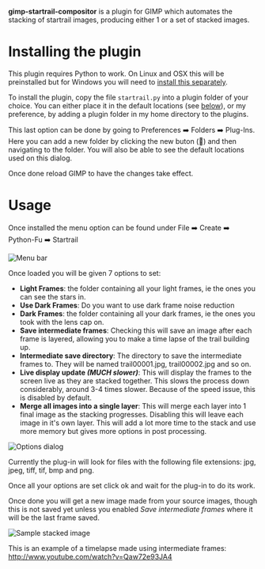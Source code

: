 **gimp-startrail-compositor** is a plugin for GIMP which automates the stacking of startrail images, producing either 1 or a set of stacked images.

# Installing the plugin

This plugin requires Python to work. On Linux and OSX this will be preinstalled but for Windows you will need to [install this separately](https://www.python.org/downloads/).

To install the plugin, copy the file `startrail.py` into a plugin folder of your choice. You can either place it in the default locations (see [below](#default-plugin-folders)), or my preference, by adding a plugin folder in my home directory to the plugins.

This last option can be done by going to Preferences :arrow_right: Folders :arrow_right: Plug-Ins.  Here you can add a new folder by clicking the new buton (:page_facing_up:) and then navigating to the folder.  <a id="default-plugin-folders"/>You will also be able to see the default locations used on this dialog.

Once done reload GIMP to have the changes take effect.

# Usage

Once installed the menu option can be found under File :arrow_right: Create :arrow_right: Python-Fu :arrow_right: Startrail

![Menu bar](https://raw.githubusercontent.com/themaninthesuitcase/gimp-startrail-compositor/master/images/menu.png)

Once loaded you will be given 7 options to set:
* **Light Frames**: the folder containing all your light frames, ie the ones you can see the stars in.
* **Use Dark Frames**: Do you want to use dark frame noise reduction
* **Dark Frames**: the folder containing all your dark frames, ie the ones you took with the lens cap on.
* **Save intermediate frames**: Checking this will save an image after each frame is layered, allowing you to make a time lapse of the trail building up.
* **Intermediate save directory**: The directory to save the intermediate frames to.  They will be named trail00001.jpg, trail00002.jpg and so on.
* **Live display update *(MUCH slower)***: This will display the frames to the screen live as they are stacked together.  This slows the process down considerably, around 3-4 times slower.  Because of the speed issue, this is disabled by default.
* **Merge all images into a single layer**: This will merge each layer into 1 final image as the stacking progresses.  Disabling this will leave each image in it's own layer. This will add a lot more time to the stack and use more memory but gives more options in post processing.

![Options dialog](https://raw.githubusercontent.com/themaninthesuitcase/gimp-startrail-compositor/master/images/Screen%20Shot%202014-12-28%20at%2013.42.34.png)

Currently the plug-in will look for files with the following file extensions:
jpg, jpeg, tiff, tif, bmp and png.

Once all your options are set click ok and wait for the plug-in to do its work.

Once done you will get a new image made from your source images, though this is not saved yet unless you enabled _Save intermediate frames_ where it will be the last frame saved.

![Sample stacked image](https://github.com/themaninthesuitcase/gimp-startrail-compositor/raw/master/images/GimpTrail800.png)

This is an example of a timelapse made using intermediate frames:
http://www.youtube.com/watch?v=Qaw72e93JA4
